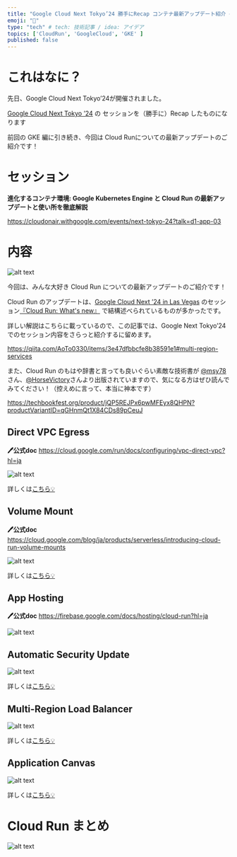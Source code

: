 ```yaml
---
title: "Google Cloud Next Tokyo’24 勝手にRecap コンテナ最新アップデート紹介 ~ Cloud Run 編 ~"
emoji: "📑"
type: "tech" # tech: 技術記事 / idea: アイデア
topics: ['CloudRun', 'GoogleCloud', 'GKE' ]
published: false
---
```

# これはなに？

先日、Google Cloud Next Tokyo’24が開催されました。

[Google Cloud Next Tokyo ’24](https://cloudonair.withgoogle.com/events/next-tokyo-24) の セッションを（勝手に）Recap したものになります

前回の GKE 編に引き続き、今回は Cloud Runについての最新アップデートのご紹介です！


# セッション

**進化するコンテナ環境: Google Kubernetes Engine と Cloud Run の最新アップデートと使い所を徹底解説**

https://cloudonair.withgoogle.com/events/next-tokyo-24?talk=d1-app-03

# 内容
![alt text](/images/google-next-recap-cloud-run/cloud-run.png)

今回は、みんな大好き Cloud Run についての最新アップデートのご紹介です！

Cloud Run のアップデートは、[Google Cloud Next ’24 in Las Vegas](https://cloud.withgoogle.com/next) のセッション[『Cloud Run: What's new』](https://cloud.withgoogle.com/next/session-library?session=DEV205#all) で結構述べられているものが多かったです。

詳しい解説はこちらに載っているので、この記事では、Google Next Tokyo’24でのセッション内容をさらっと紹介するに留めます。

https://qiita.com/AoTo0330/items/3e47dfbbcfe8b38591e1#multi-region-services

また、Cloud Run のもはや辞書と言っても良いぐらい素敵な技術書が [@msy78](https://x.com/msy78)さん、[@HorseVictory](https://x.com/HorseVictory)さんより出版されていますので、気になる方はぜひ読んでみてください！（控えめに言って、本当に神本です）

https://techbookfest.org/product/jQP5REJPx6pwMFEyx8QHPN?productVariantID=qGHnmQt1X84CDs89pCeuJ

## Direct VPC Egress
**🖊️公式doc**
https://cloud.google.com/run/docs/configuring/vpc-direct-vpc?hl=ja

![alt text](/images/google-next-recap-cloud-run/direct-vpc-egress.png)

詳しくは[こちら💡](https://qiita.com/AoTo0330/items/3e47dfbbcfe8b38591e1#volume-mounts)

## Volume Mount
**🖊️公式doc**
https://cloud.google.com/blog/ja/products/serverless/introducing-cloud-run-volume-mounts

![alt text](/images/google-next-recap-cloud-run/volume-mount.png)


詳しくは[こちら💡](https://qiita.com/AoTo0330/items/3e47dfbbcfe8b38591e1#volume-mounts)


## App Hosting
**🖊️公式doc**
https://firebase.google.com/docs/hosting/cloud-run?hl=ja

![alt text](/images/google-next-recap-cloud-run/app-hosting.png)



## Automatic Security Update
![alt text](/images/google-next-recap-cloud-run/auto-security-update.png)


詳しくは[こちら💡](https://qiita.com/AoTo0330/items/3e47dfbbcfe8b38591e1#automatic-security-updates)



## Multi-Region Load Balancer
![alt text](/images/google-next-recap-cloud-run/multi-region-lb.png)


詳しくは[こちら💡](https://qiita.com/AoTo0330/items/3e47dfbbcfe8b38591e1#multi-region-services)



## Application Canvas
![alt text](/images/google-next-recap-cloud-run/application-canvas.png)


詳しくは[こちら💡](https://qiita.com/AoTo0330/items/3e47dfbbcfe8b38591e1#application-canvas)



# Cloud Run まとめ
![alt text](/images/google-next-recap-cloud-run/cloud-run-matome.png)